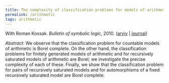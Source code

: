 ```yaml
---
title: The complexity of classification problems for models of arithmetic
permalink: /arithmetic
tags: arithmetic
---
```


With Roman Kossak. *Bulletin of symbolic logic*, 2010. ([ar&chi;iv](http://arxiv.org/abs/0908.1718) \| [journal](http://dx.doi.org/10.2178/bsl/1286284557))<!--more-->

*Abstract*: We observe that the classification problem for countable models of arithmetic is Borel complete.  On the other hand, the classification problems for finitely generated models of arithmetic and for recursively saturated models of arithmetic are Borel; we investigate the precise complexity of each of these.  Finally, we show that the classification problem for pairs of recursively saturated models and for automorphisms of a fixed recursively saturated model are Borel complete.
